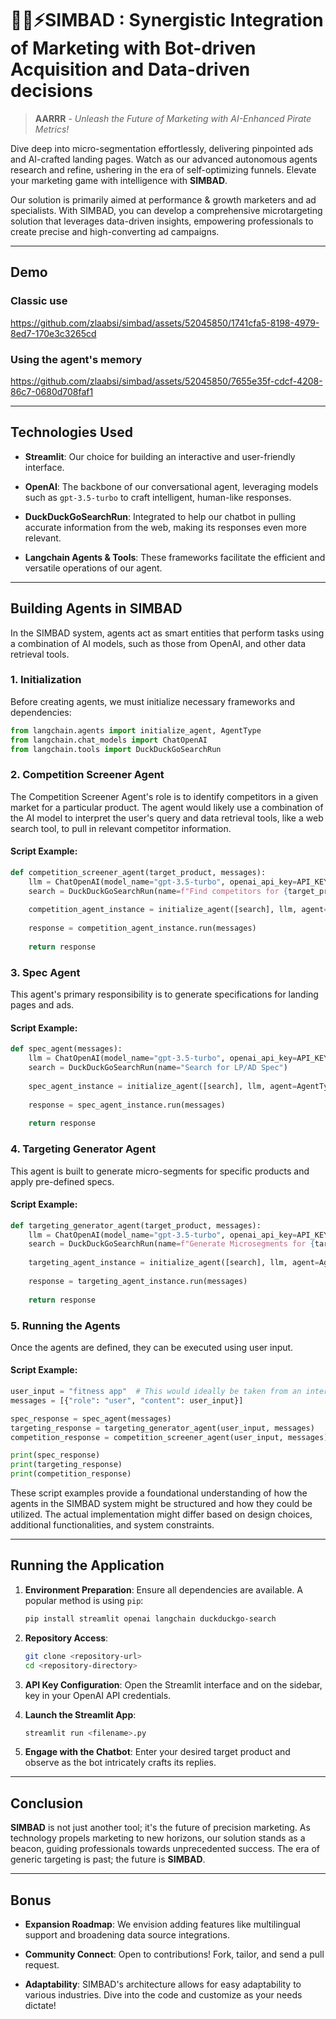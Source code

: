 # 🏴‍☠️⚡SIMBAD : Synergistic Integration of Marketing with Bot-driven Acquisition and Data-driven decisions

> **AARRR** - *Unleash the Future of Marketing with AI-Enhanced Pirate Metrics!*

Dive deep into micro-segmentation effortlessly, delivering pinpointed ads and AI-crafted landing pages. Watch as our advanced autonomous agents research and refine, ushering in the era of self-optimizing funnels. Elevate your marketing game with intelligence with **SIMBAD**.

Our solution is primarily aimed at performance & growth marketers and ad specialists. With SIMBAD, you can develop a comprehensive microtargeting solution that leverages data-driven insights, empowering professionals to create precise and high-converting ad campaigns.

---

## Demo

### Classic use
https://github.com/zlaabsi/simbad/assets/52045850/1741cfa5-8198-4979-8ed7-170e3c3265cd

### Using the agent's memory

https://github.com/zlaabsi/simbad/assets/52045850/7655e35f-cdcf-4208-86c7-0680d708faf1


---

## Technologies Used

- **Streamlit**: Our choice for building an interactive and user-friendly interface.
  
- **OpenAI**: The backbone of our conversational agent, leveraging models such as `gpt-3.5-turbo` to craft intelligent, human-like responses.
  
- **DuckDuckGoSearchRun**: Integrated to help our chatbot in pulling accurate information from the web, making its responses even more relevant.
  
- **Langchain Agents & Tools**: These frameworks facilitate the efficient and versatile operations of our agent.

---


## Building Agents in SIMBAD

In the SIMBAD system, agents act as smart entities that perform tasks using a combination of AI models, such as those from OpenAI, and other data retrieval tools.

### 1. **Initialization**

Before creating agents, we must initialize necessary frameworks and dependencies:

```python
from langchain.agents import initialize_agent, AgentType
from langchain.chat_models import ChatOpenAI
from langchain.tools import DuckDuckGoSearchRun
```




### 2. **Competition Screener Agent**

The Competition Screener Agent's role is to identify competitors in a given market for a particular product. The agent would likely use a combination of the AI model to interpret the user's query and data retrieval tools, like a web search tool, to pull in relevant competitor information.

#### Script Example:

```python
def competition_screener_agent(target_product, messages):
    llm = ChatOpenAI(model_name="gpt-3.5-turbo", openai_api_key=API_KEY, streaming=True)
    search = DuckDuckGoSearchRun(name=f"Find competitors for {target_product}")
    
    competition_agent_instance = initialize_agent([search], llm, agent=AgentType.ZERO_SHOT_REACT_DESCRIPTION, handle_parsing_errors=True)
    
    response = competition_agent_instance.run(messages)
    
    return response
```



### 3. **Spec Agent**

This agent's primary responsibility is to generate specifications for landing pages and ads.

#### Script Example:

```python
def spec_agent(messages):
    llm = ChatOpenAI(model_name="gpt-3.5-turbo", openai_api_key=API_KEY, streaming=True)
    search = DuckDuckGoSearchRun(name="Search for LP/AD Spec")
    
    spec_agent_instance = initialize_agent([search], llm, agent=AgentType.ZERO_SHOT_REACT_DESCRIPTION, handle_parsing_errors=True)
    
    response = spec_agent_instance.run(messages)
    
    return response
```

### 4. **Targeting Generator Agent**

This agent is built to generate micro-segments for specific products and apply pre-defined specs.

#### Script Example:

```python
def targeting_generator_agent(target_product, messages):
    llm = ChatOpenAI(model_name="gpt-3.5-turbo", openai_api_key=API_KEY, streaming=True)
    search = DuckDuckGoSearchRun(name=f"Generate Microsegments for {target_product}")
    
    targeting_agent_instance = initialize_agent([search], llm, agent=AgentType.GOAL_BASED_WORKFLOW, handle_parsing_errors=True)
    
    response = targeting_agent_instance.run(messages)
    
    return response
```

### 5. **Running the Agents**

Once the agents are defined, they can be executed using user input.

#### Script Example:

```python
user_input = "fitness app"  # This would ideally be taken from an interface like Streamlit
messages = [{"role": "user", "content": user_input}]

spec_response = spec_agent(messages)
targeting_response = targeting_generator_agent(user_input, messages)
competition_response = competition_screener_agent(user_input, messages)

print(spec_response)
print(targeting_response)
print(competition_response)
```


These script examples provide a foundational understanding of how the agents in the SIMBAD system might be structured and how they could be utilized. The actual implementation might differ based on design choices, additional functionalities, and system constraints.

---

## Running the Application

1. **Environment Preparation**: Ensure all dependencies are available. A popular method is using `pip`:
   ```bash
   pip install streamlit openai langchain duckduckgo-search
   ```

2. **Repository Access**:
   ```bash
   git clone <repository-url>
   cd <repository-directory>
   ```

3. **API Key Configuration**: Open the Streamlit interface and on the sidebar, key in your OpenAI API credentials.

4. **Launch the Streamlit App**:
   ```bash
   streamlit run <filename>.py
   ```

5. **Engage with the Chatbot**: Enter your desired target product and observe as the bot intricately crafts its replies.

---

## Conclusion

**SIMBAD** is not just another tool; it's the future of precision marketing. As technology propels marketing to new horizons, our solution stands as a beacon, guiding professionals towards unprecedented success. The era of generic targeting is past; the future is **SIMBAD**.

---

## Bonus

- **Expansion Roadmap**: We envision adding features like multilingual support and broadening data source integrations.
  
- **Community Connect**: Open to contributions! Fork, tailor, and send a pull request.
  
- **Adaptability**: SIMBAD's architecture allows for easy adaptability to various industries. Dive into the code and customize as your needs dictate!
